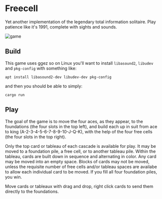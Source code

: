 # Freecell

Yet another implementation of the legendary total information solitaire.
Play patience like it's 1991, complete with sights and sounds.

![game](https://user-images.githubusercontent.com/7190144/130370493-4763e2f1-5e6e-4dd0-9e61-888e4203fb5d.gif)

## Build

This game uses ggez so on Linux you'll want to install `libasound2`, `libudev` and `pkg-config` with something like: 

```
apt install libasound2-dev libudev-dev pkg-config
```

and then you should be able to simply:

```
cargo run
```

## Play

The goal of the game is to move the four aces, as they appear, to the foundations (the four slots in the top left), and build each up in suit from ace to king (A-2-3-4-5-6-7-8-9-10-J-Q-K), with the help of the four free cells (the four slots in the top right).

Only the top card or tableau of each cascade is available for play. It may be moved to a foundation pile, a free cell, or to another tableau pile. Within the tableau, cards are built down in sequence and alternating in color. Any card may be moved into an empty space. Blocks of cards may not be moved, unless the requisite number of free cells and/or tableau spaces are availabe to allow each individual card to be moved. If you fill all four foundation piles, you win.

Move cards or tableaux with drag and drop, right click cards to send them directly to the foundations.
